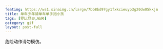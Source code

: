 ```yaml
---
featimg: https://ws1.sinaimg.cn/large/7bb8bd97gy1fxkcieuyp3g20dw05kkjn.gif
title: 单车少年骑单车单手抱小孩
tags: [罗比尼奥,搞笑]
category: gif
layout: post-full
---
```


危险动作请勿模仿。